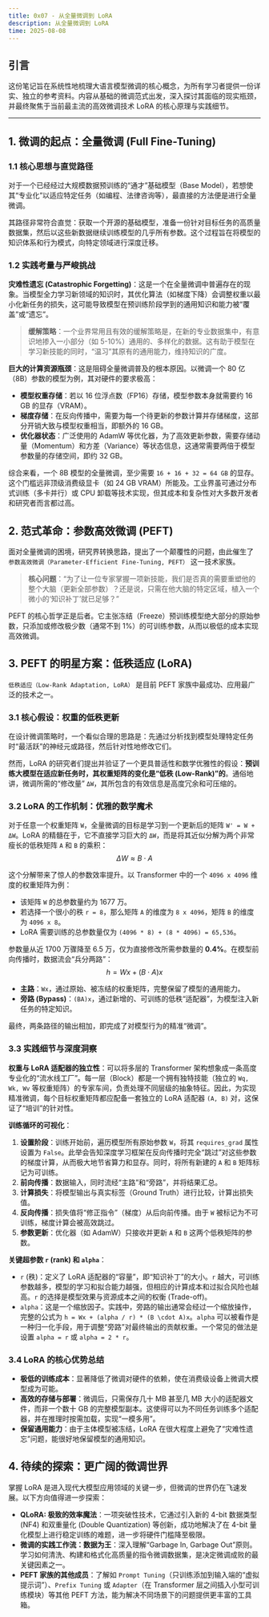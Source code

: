```yaml
---
title: 0x07 - 从全量微调到 LoRA
description: 从全量微调到 LoRA
time: 2025-08-08
---
```


## 引言

这份笔记旨在系统性地梳理大语言模型微调的核心概念，为所有学习者提供一份详实、独立的参考资料。内容从基础的微调范式出发，深入探讨其面临的现实瓶颈，并最终聚焦于当前最主流的高效微调技术 LoRA 的核心原理与实践细节。

---

## 1. 微调的起点：全量微调 (Full Fine-Tuning)

### 1.1 核心思想与直觉路径

对于一个已经经过大规模数据预训练的“通才”基础模型（Base Model），若想使其“专业化”以适应特定任务（如编程、法律咨询等），最直接的方法便是进行全量微调。

其路径非常符合直觉：获取一个开源的基础模型，准备一份针对目标任务的高质量数据集，然后以这些新数据继续训练模型的几乎所有参数。这个过程旨在将模型的知识体系和行为模式，向特定领域进行深度迁移。

### 1.2 实践考量与严峻挑战

**灾难性遗忘 (Catastrophic Forgetting)**：这是一个在全量微调中普遍存在的现象。当模型全力学习新领域的知识时，其优化算法（如梯度下降）会调整权重以最小化新任务的损失，这可能导致模型在预训练阶段学到的通用知识和能力被“覆盖”或“遗忘”。
> **缓解策略**：一个业界常用且有效的缓解策略是，在新的专业数据集中，有意识地掺入一小部分（如 5-10%）通用的、多样化的数据。这有助于模型在学习新技能的同时，“温习”其原有的通用能力，维持知识的广度。

**巨大的计算资源瓶颈**：这是阻碍全量微调普及的根本原因。以微调一个 80 亿（8B）参数的模型为例，其对硬件的要求极高：

* **模型权重存储**：若以 16 位浮点数（FP16）存储，模型参数本身就需要约 16 GB 的显存（VRAM）。
* **梯度存储**：在反向传播中，需要为每一个待更新的参数计算并存储梯度，这部分开销大致与模型权重相当，即额外的 16 GB。
* **优化器状态**：广泛使用的 AdamW 等优化器，为了高效更新参数，需要存储动量（Momentum）和方差（Variance）等状态信息，这通常需要两倍于模型参数量的存储空间，即约 32 GB。

综合来看，一个 8B 模型的全量微调，至少需要 `16 + 16 + 32 = 64 GB` 的显存。这个门槛远非顶级消费级显卡（如 24 GB VRAM）所能及。工业界虽可通过分布式训练（多卡并行）或 CPU 卸载等技术实现，但其成本和复杂性对大多数开发者和研究者而言都过高。

## 2. 范式革命：参数高效微调 (PEFT)

面对全量微调的困境，研究界转换思路，提出了一个颠覆性的问题，由此催生了 `参数高效微调（Parameter-Efficient Fine-Tuning, PEFT）` 这一技术家族。

> **核心问题**：“为了让一位专家掌握一项新技能，我们是否真的需要重塑他的整个大脑（更新全部参数）？还是说，只需在他大脑的特定区域，植入一个微小的‘知识补丁’就已足够？”

PEFT 的核心哲学正是后者。它主张冻结（Freeze）预训练模型绝大部分的原始参数，只添加或修改极少数（通常不到 1%）的可训练参数，从而以极低的成本实现高效微调。

## 3. PEFT 的明星方案：低秩适应 (LoRA)

`低秩适应（Low-Rank Adaptation, LoRA）` 是目前 PEFT 家族中最成功、应用最广泛的技术之一。

### 3.1 核心假设：权重的低秩更新

在设计微调策略时，一个看似合理的思路是：先通过分析找到模型处理特定任务时“最活跃”的神经元或路径，然后针对性地修改它们。

然而，LoRA 的研究者们提出并验证了一个更具普适性和数学优雅性的假设：**预训练大模型在适应新任务时，其权重矩阵的变化是“低秩 (Low-Rank)”的**。通俗地讲，微调所需的“修改量” `ΔW`，其所包含的有效信息是高度冗余和可压缩的。

### 3.2 LoRA 的工作机制：优雅的数学魔术

对于任意一个权重矩阵 `W`，全量微调的目标是学习到一个更新后的矩阵 `W' = W + ΔW`。LoRA 的精髓在于，它不直接学习巨大的 `ΔW`，而是将其近似分解为两个非常瘦长的低秩矩阵 `A` 和 `B` 的乘积：
$$\Delta W \approx B \cdot A$$

这个分解带来了惊人的参数效率提升。以 Transformer 中的一个 `4096 x 4096` 维度的权重矩阵为例：
* 该矩阵 `W` 的总参数量约为 1677 万。
* 若选择一个很小的秩 `r = 8`，那么矩阵 `A` 的维度为 `8 x 4096`，矩阵 `B` 的维度为 `4096 x 8`。
* LoRA 需要训练的总参数量仅为 `(4096 * 8) + (8 * 4096) = 65,536`。

参数量从近 1700 万骤降至 6.5 万，仅为直接修改所需参数量的 **0.4%**。在模型前向传播时，数据流会“兵分两路”：
$$h = Wx + (B \cdot A)x$$
* **主路**：`Wx`，通过原始、被冻结的权重矩阵，完整保留了模型的通用能力。
* **旁路 (Bypass)**：`(BA)x`，通过新增的、可训练的低秩“适配器”，为模型注入新任务的特定知识。

最终，两条路径的输出相加，即完成了对模型行为的精准“微调”。

### 3.3 实践细节与深度洞察

**权重与 LoRA 适配器的独立性**：可以将多层的 Transformer 架构想象成一条高度专业化的“流水线工厂”。每一层（Block）都是一个拥有独特技能（独立的 `Wq, Wk, Wv` 等权重矩阵）的专家车间，负责处理不同层级的抽象特征。因此，为实现精准微调，每个目标权重矩阵都应配备一套独立的 LoRA 适配器 `(A, B)` 对，这保证了“培训”的针对性。

**训练循环的可视化**：
1.  **设置阶段**：训练开始前，遍历模型所有原始参数 `W`，将其 `requires_grad` 属性设置为 `False`。此举会告知深度学习框架在反向传播时完全“跳过”对这些参数的梯度计算，从而极大地节省算力和显存。同时，将所有新建的 `A` 和 `B` 矩阵标记为可训练。
2.  **前向传播**：数据输入，同时流经“主路”和“旁路”，并将结果汇总。
3.  **计算损失**：将模型输出与真实标签（Ground Truth）进行比较，计算出损失值。
4.  **反向传播**：损失值将“修正指令”（梯度）从后向前传播。由于 `W` 被标记为不可训练，梯度计算会被高效跳过。
5.  **参数更新**：优化器（如 AdamW）只接收并更新 `A` 和 `B` 这两个低秩矩阵的参数。

**关键超参数 `r` (rank) 和 `alpha`**：
* `r` (秩)：定义了 LoRA 适配器的“容量”，即“知识补丁”的大小。`r` 越大，可训练参数越多，模型的学习和拟合能力越强，但相应的计算成本和过拟合风险也越高。`r` 的选择是模型效果与资源成本之间的权衡 (Trade-off)。
* `alpha`：这是一个缩放因子。实践中，旁路的输出通常会经过一个缩放操作，完整的公式为 `h = Wx + (alpha / r) * (B \cdot A)x`。`alpha` 可以被看作是一种归一化手段，用于调整“旁路”对最终输出的贡献权重。一个常见的做法是设置 `alpha = r` 或 `alpha = 2 * r`。

### 3.4 LoRA 的核心优势总结

* **极低的训练成本**：显著降低了微调对硬件的依赖，使在消费级设备上微调大模型成为可能。
* **高效的存储与部署**：微调后，只需保存几十 MB 甚至几 MB 大小的适配器文件，而非一个数十 GB 的完整模型副本。这使得可以为不同任务训练多个适配器，并在推理时按需加载，实现“一模多用”。
* **保留通用能力**：由于主体模型被冻结，LoRA 在很大程度上避免了“灾难性遗忘”问题，能很好地保留模型的通用知识。

## 4. 待续的探索：更广阔的微调世界

掌握 LoRA 是进入现代大模型应用领域的关键一步，但微调的世界仍在飞速发展。以下方向值得进一步探索：

* **QLoRA: 极致的效率魔法**：一项突破性技术，它通过引入新的 4-bit 数据类型 (NF4) 和双重量化 (Double Quantization) 等创新，成功地解决了在 4-bit 量化模型上进行稳定训练的难题，进一步将硬件门槛降至极限。
* **微调的实践工作流：数据为王**：深入理解“Garbage In, Garbage Out”原则。学习如何清洗、构建和格式化高质量的指令微调数据集，是决定微调成败的最关键因素之一。
* **PEFT 家族的其他成员**：了解如 `Prompt Tuning`（只训练添加到输入端的“虚拟提示词”）、`Prefix Tuning` 或 `Adapter`（在 Transformer 层之间插入小型可训练模块）等其他 PEFT 方法，能为解决不同场景下的问题提供更丰富的工具箱。